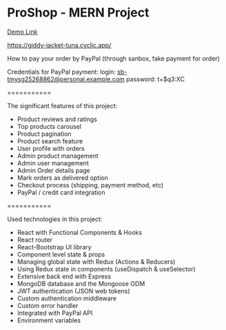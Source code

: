 # ProShop - MERN Project

[Demo Link](https://giddy-jacket-tuna.cyclic.app)

https://giddy-jacket-tuna.cyclic.app/

How to pay your order by PayPal
(through sanbox, fake payment for order)

Credentials for PayPal payment:
login: sb-tmysg25268862@personal.example.com
password: t+$q3:XC

===========

The significant features of this project:

- Product reviews and ratings
- Top products carousel
- Product pagination
- Product search feature
- User profile with orders
- Admin product management
- Admin user management
- Admin Order details page
- Mark orders as delivered option
- Checkout process (shipping, payment method, etc)
- PayPal / credit card integration

===========

Used technologies in this project:

- React with Functional Components & Hooks
- React router
- React-Bootstrap UI library
- Component level state & props
- Managing global state with Redux (Actions & Reducers)
- Using Redux state in components (useDispatch & useSelector)
- Extensive back end with Express
- MongoDB database and the Mongoose ODM
- JWT authentication (JSON web tokens)
- Custom authentication middleware
- Custom error handler
- Integrated with PayPal API
- Environment variables
